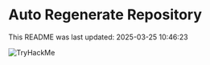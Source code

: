 # Auto Regenerate Repository

This README was last updated: 2025-03-25 10:46:23

 ![TryHackMe](https://tryhackme.com/badge/533634)